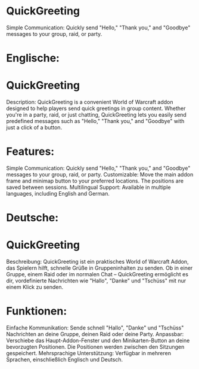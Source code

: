 # QuickGreeting
Simple Communication: Quickly send "Hello," "Thank you," and "Goodbye" messages to your group, raid, or party.


# Englische:
# QuickGreeting

Description:
QuickGreeting is a convenient World of Warcraft addon designed to help players send quick greetings in group content. 
Whether you're in a party, raid, or just chatting, QuickGreeting lets you easily send predefined messages such as 
"Hello," "Thank you," and "Goodbye" with just a click of a button.

# Features:

Simple Communication: Quickly send "Hello," "Thank you," and "Goodbye" messages to your group, raid, or party.
Customizable: Move the main addon frame and minimap button to your preferred locations. 
The positions are saved between sessions.
Multilingual Support: Available in multiple languages, including English and German.



# Deutsche:
# QuickGreeting

Beschreibung:
QuickGreeting ist ein praktisches World of Warcraft Addon, das Spielern hilft, 
schnelle Grüße in Gruppeninhalten zu senden. 
Ob in einer Gruppe, einem Raid oder im normalen Chat – QuickGreeting ermöglicht es dir, 
vordefinierte Nachrichten wie "Hallo", "Danke" und "Tschüss" mit nur einem Klick zu senden.

# Funktionen:

Einfache Kommunikation: Sende schnell "Hallo", "Danke" und "Tschüss" Nachrichten an deine Gruppe, 
deinen Raid oder deine Party.
Anpassbar: Verschiebe das Haupt-Addon-Fenster und den Minikarten-Button an deine bevorzugten Positionen. 
Die Positionen werden zwischen den Sitzungen gespeichert.
Mehrsprachige Unterstützung: Verfügbar in mehreren Sprachen, einschließlich Englisch und Deutsch.